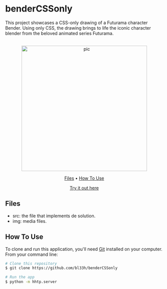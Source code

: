 # benderCSSonly
This project showcases a CSS-only drawing of a Futurama character Bender. Using only CSS, the drawing brings to life the iconic character blender from the beloved animated series Futurama.

<p align="center">
  <br>
  <img src="https://i.pinimg.com/originals/d7/dc/56/d7dc56d8d96f82e0cf2110d6bb35f3fe.gif" alt="pic" width="400">
  <br>
</p>
<p align="center" >
  <a href="#Files">Files</a> •
  <a href="#how-to-use">How To Use</a> 
</p>
<p align="center" >
<a href="https://bendercssonly.netlify.app/">Try it out here</a> 
</p>

## Files

- src: the file that implements de solution.
- img: media files.

## How To Use

To clone and run this application, you'll need [Git](https://git-scm.com) installed on your computer. From your command line:

```bash
# Clone this repository
$ git clone https://github.com/bl33h/benderCSSonly

# Run the app
$ python -m hhtp.server
```

